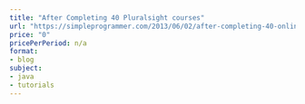 ```yaml
---
title: "After Completing 40 Pluralsight courses"
url: "https://simpleprogrammer.com/2013/06/02/after-completing-40-online-training-courses-for-pluralsight-what-have-i-learned"
price: "0"
pricePerPeriod: n/a
format: 
- blog
subject: 
- java
- tutorials
---
```


